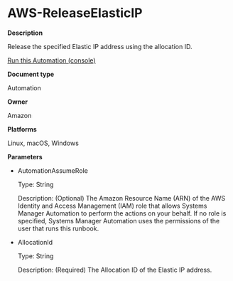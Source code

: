 # AWS\-ReleaseElasticIP<a name="automation-aws-releaseelasticip"></a>

**Description**

Release the specified Elastic IP address using the allocation ID\.

[Run this Automation \(console\)](https://console.aws.amazon.com/systems-manager/automation/execute/AWS-ReleaseElasticIP)

**Document type**

Automation

**Owner**

Amazon

**Platforms**

Linux, macOS, Windows

**Parameters**
+ AutomationAssumeRole

  Type: String

  Description: \(Optional\) The Amazon Resource Name \(ARN\) of the AWS Identity and Access Management \(IAM\) role that allows Systems Manager Automation to perform the actions on your behalf\. If no role is specified, Systems Manager Automation uses the permissions of the user that runs this runbook\.
+ AllocationId

  Type: String

  Description: \(Required\) The Allocation ID of the Elastic IP address\.